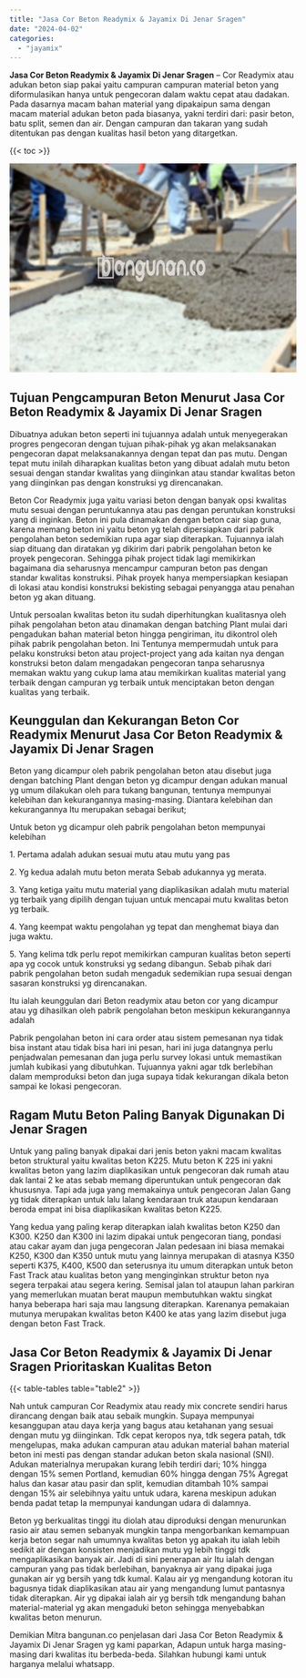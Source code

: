 ```yaml
---
title: "Jasa Cor Beton Readymix & Jayamix Di Jenar Sragen"
date: "2024-04-02"
categories: 
  - "jayamix"
---
```


**Jasa Cor Beton Readymix & Jayamix Di Jenar Sragen** – Cor Readymix atau adukan beton siap pakai yaitu campuran campuran material beton yang diformulasikan hanya untuk pengecoran dalam waktu cepat atau dadakan. Pada dasarnya macam bahan material yang dipakaipun sama dengan macam material adukan beton pada biasanya, yakni terdiri dari: pasir beton, batu split, semen dan air. Dengan campuran dan takaran yang sudah ditentukan pas dengan kualitas hasil beton yang ditargetkan.

{{< toc >}}

![Jasa Cor Beton Readymix & Jayamix Di Jenar Sragen](/images/jasa-cor-readymix-02.png)

## Tujuan Pengcampuran Beton Menurut Jasa Cor Beton Readymix & Jayamix Di Jenar Sragen

Dibuatnya adukan beton seperti ini tujuannya adalah untuk menyegerakan progres pengecoran dengan tujuan pihak-pihak yg akan melaksanakan pengecoran dapat melaksanakannya dengan tepat dan pas mutu. Dengan tepat mutu inilah diharapkan kualitas beton yang dibuat adalah mutu beton sesuai dengan standar kwalitas yang diinginkan atau standar kwalitas beton yang diinginkan pas dengan konstruksi yg direncanakan.

Beton Cor Readymix juga yaitu variasi beton dengan banyak opsi kwalitas mutu sesuai dengan peruntukannya atau pas dengan peruntukan konstruksi yang di inginkan. Beton ini pula dinamakan dengan beton cair siap guna, karena memang beton ini yaitu beton yg telah dipersiapkan dari pabrik pengolahan beton sedemikian rupa agar siap diterapkan. Tujuannya ialah siap dituang dan diratakan yg dikirim dari pabrik pengolahan beton ke proyek pengecoran. Sehingga pihak project tidak lagi memikirkan bagaimana dia seharusnya mencampur campuran beton pas dengan standar kwalitas konstruksi. Pihak proyek hanya mempersiapkan kesiapan di lokasi atau kondisi konstruksi bekisting sebagai penyangga atau penahan beton yg akan dituang.

Untuk persoalan kwalitas beton itu sudah diperhitungkan kualitasnya oleh pihak pengolahan beton atau dinamakan dengan batching Plant mulai dari pengadukan bahan material beton hingga pengiriman, itu dikontrol oleh pihak pabrik pengolahan beton. Ini Tentunya mempermudah untuk para pelaku konstruksi beton atau project-project yang ada kaitan nya dengan konstruksi beton dalam mengadakan pengecoran tanpa seharusnya memakan waktu yang cukup lama atau memikirkan kualitas material yang terbaik dengan campuran yg terbaik untuk menciptakan beton dengan kualitas yang terbaik.

## Keunggulan dan Kekurangan Beton Cor Readymix Menurut Jasa Cor Beton Readymix & Jayamix Di Jenar Sragen

Beton yang dicampur oleh pabrik pengolahan beton atau disebut juga dengan batching Plant dengan beton yg dicampur dengan adukan manual yg umum dilakukan oleh para tukang bangunan, tentunya mempunyai kelebihan dan kekurangannya masing-masing. Diantara kelebihan dan kekurangannya Itu merupakan sebagai berikut;

Untuk beton yg dicampur oleh pabrik pengolahan beton mempunyai kelebihan

1\. Pertama adalah adukan sesuai mutu atau mutu yang pas

2\. Yg kedua adalah mutu beton merata Sebab adukannya yg merata.

3\. Yang ketiga yaitu mutu material yang diaplikasikan adalah mutu material yg terbaik yang dipilih dengan tujuan untuk mencapai mutu kwalitas beton yg terbaik.

4\. Yang keempat waktu pengolahan yg tepat dan menghemat biaya dan juga waktu.

5\. Yang kelima tdk perlu repot memikirkan campuran kualitas beton seperti apa yg cocok untuk konstruksi yg sedang dibangun. Sebab pihak dari pabrik pengolahan beton sudah mengaduk sedemikian rupa sesuai dengan sasaran konstruksi yg direncanakan.

Itu ialah keunggulan dari Beton readymix atau beton cor yang dicampur atau yg dihasilkan oleh pabrik pengolahan beton meskipun kekurangannya adalah

Pabrik pengolahan beton ini cara order atau sistem pemesanan nya tidak bisa instant atau tidak bisa hari ini pesan, hari ini juga datangnya perlu penjadwalan pemesanan dan juga perlu survey lokasi untuk memastikan jumlah kubikasi yang dibutuhkan. Tujuannya yakni agar tdk berlebihan dalam memproduksi beton dan juga supaya tidak kekurangan dikala beton sampai ke lokasi pengecoran.

## Ragam Mutu Beton Paling Banyak Digunakan Di Jenar Sragen

Untuk yang paling banyak dipakai dari jenis beton yakni macam kwalitas beton struktural yaitu kwalitas beton K225. Mutu beton K 225 ini yakni kwalitas beton yang lazim diaplikasikan untuk pengecoran dak rumah atau dak lantai 2 ke atas sebab memang diperuntukan untuk pengecoran dak khususnya. Tapi ada juga yang memakainya untuk pengecoran Jalan Gang yg tidak diterapkan untuk lalu lalang kendaraan truk ataupun kendaraan beroda empat ini bisa diaplikasikan kwalitas beton K225.

Yang kedua yang paling kerap diterapkan ialah kwalitas beton K250 dan K300. K250 dan K300 ini lazim dipakai untuk pengecoran tiang, pondasi atau cakar ayam dan juga pengecoran Jalan pedesaan ini biasa memakai K250, K300 dan K350 untuk mutu yang lainnya merupakan di atasnya K350 seperti K375, K400, K500 dan seterusnya itu umum diterapkan untuk beton Fast Track atau kualitas beton yang menginginkan struktur beton nya segera terpakai atau segera kering. Semisal jalan tol ataupun lahan parkiran yang memerlukan muatan berat maupun membutuhkan waktu singkat hanya beberapa hari saja mau langsung diterapkan. Karenanya pemakaian mutunya merupakan kwalitas beton K400 ke atas yang lazim disebut juga dengan beton Fast Track.

## Jasa Cor Beton Readymix & Jayamix Di Jenar Sragen Prioritaskan Kualitas Beton

{{< table-tables table="table2" >}}

Nah untuk campuran Cor Readymix atau ready mix concrete sendiri harus dirancang dengan baik atau sebaik mungkin. Supaya mempunyai kesanggupan atau daya kerja yang bagus atau ketahanan yang sesuai dengan mutu yg diinginkan. Tdk cepat keropos nya, tdk segera patah, tdk mengelupas, maka adukan campuran atau adukan material bahan material beton ini mesti pas dengan standar adukan beton skala nasional (SNI). Adukan materialnya merupakan kurang lebih terdiri dari; 10% hingga dengan 15% semen Portland, kemudian 60% hingga dengan 75% Agregat halus dan kasar atau pasir dan split, kemudian ditambah 10% sampai dengan 15% air selebihnya yaitu untuk udara, karena meskipun adukan benda padat tetap Ia mempunyai kandungan udara di dalamnya.

Beton yg berkualitas tinggi itu diolah atau diproduksi dengan menurunkan rasio air atau semen sebanyak mungkin tanpa mengorbankan kemampuan kerja beton segar nah umumnya kwalitas beton yg apakah itu ialah lebih sedikit air dengan konsisten menjadikan mutu yg lebih tinggi tdk mengaplikasikan banyak air. Jadi di sini penerapan air Itu ialah dengan campuran yang pas tidak berlebihan, banyaknya air yang dipakai juga gunakan air yg bersih yang tdk kumal. Kalau air yg mengandung kotoran itu bagusnya tidak diaplikasikan atau air yang mengandung lumut pantasnya tidak diterapkan. Air yg dipakai ialah air yg bersih tdk mengandung bahan material-material yg akan mengaduki beton sehingga menyebabkan kwalitas beton menurun.

Demikian Mitra bangunan.co penjelasan dari Jasa Cor Beton Readymix & Jayamix Di Jenar Sragen yg kami paparkan, Adapun untuk harga masing-masing dari kwalitas itu berbeda-beda. Silahkan hubungi kami untuk harganya melalui whatsapp.
